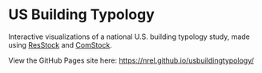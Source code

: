 # US Building Typology
Interactive visualizations of a national U.S. building typology study, made using [ResStock](https://resstock.nrel.gov/) and [ComStock](https://comstock.nrel.gov/).

View the GitHub Pages site here: https://nrel.github.io/usbuildingtypology/ 
